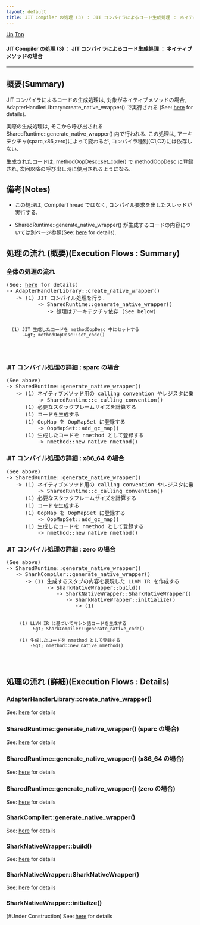 ```yaml
---
layout: default
title: JIT Compiler の処理 (3) ： JIT コンパイラによるコード生成処理 ： ネイティブメソッドの場合  
---
```

[Up](no-wa6OPxh.html) [Top](../index.html)

#### JIT Compiler の処理 (3) ： JIT コンパイラによるコード生成処理 ： ネイティブメソッドの場合  

--- 
## 概要(Summary)
JIT コンパイラによるコードの生成処理は, 対象がネイティブメソッドの場合, AdapterHandlerLibrary::create_native_wrapper() で実行される (See: [here](nobV3Ayv16.html) for details).

実際の生成処理は, そこから呼び出される SharedRuntime::generate_native_wrapper() 内で行われる.
この処理は, アーキテクチャ(sparc,x86,zero)によって変わるが, コンパイラ種別(C1,C2)には依存しない.

生成されたコードは, methodOopDesc::set_code() で methodOopDesc に登録され, 
次回以降の呼び出し時に使用されるようになる.

## 備考(Notes)
* この処理は, CompilerThread ではなく, コンパイル要求を出したスレッドが実行する.

* SharedRuntime::generate_native_wrapper() が生成するコードの内容については別ページ参照(See: [here](no1904s1R.html) for details).


## 処理の流れ (概要)(Execution Flows : Summary)
### 全体の処理の流れ
<div class="flow-abst"><pre>
(See: <a href="nobV3Ayv16.html">here</a> for details)
-&gt; AdapterHandlerLibrary::create_native_wrapper()
   -&gt; (1) JIT コンパイル処理を行う.
          -&gt; SharedRuntime::generate_native_wrapper()
             -&gt; 処理はアーキテクチャ依存 (See below)

      (1) JIT 生成したコードを methodOopDesc 中にセットする
          -&gt; methodOopDesc::set_code()
</pre></div>

### JIT コンパイル処理の詳細 : sparc の場合
<div class="flow-abst"><pre>
(See above)
-&gt; SharedRuntime::generate_native_wrapper()
   -&gt; (1) ネイティブメソッド用の calling convention やレジスタに乗らない引数の個数を計算する
          -&gt; SharedRuntime::c_calling_convention()
      (1) 必要なスタックフレームサイズを計算する
      (1) コードを生成する
      (1) OopMap を OopMapSet に登録する
          -&gt; OopMapSet::add_gc_map()
      (1) 生成したコードを nmethod として登録する
          -&gt; nmethod::new_native_nmethod()
</pre></div>

### JIT コンパイル処理の詳細 : x86_64 の場合
<div class="flow-abst"><pre>
(See above)
-&gt; SharedRuntime::generate_native_wrapper()
   -&gt; (1) ネイティブメソッド用の calling convention やレジスタに乗らない引数の個数を計算する
          -&gt; SharedRuntime::c_calling_convention()
      (1) 必要なスタックフレームサイズを計算する
      (1) コードを生成する
      (1) OopMap を OopMapSet に登録する
          -&gt; OopMapSet::add_gc_map()
      (1) 生成したコードを nmethod として登録する
          -&gt; nmethod::new_native_nmethod()
</pre></div>

### JIT コンパイル処理の詳細 : zero の場合
<div class="flow-abst"><pre>
(See above)
-&gt; SharedRuntime::generate_native_wrapper()
   -&gt; SharkCompiler::generate_native_wrapper()
      -&gt; (1) 生成するスタブの内容を表現した LLVM IR を作成する
             -&gt; SharkNativeWrapper::build()
                -&gt; SharkNativeWrapper::SharkNativeWrapper()
                   -&gt; SharkNativeWrapper::initialize()
                      -&gt; (1) 

         (1) LLVM IR に基づいてマシン語コードを生成する
             -&gt; SharkCompiler::generate_native_code()

         (1) 生成したコードを nmethod として登録する
             -&gt; nmethod::new_native_nmethod()
</pre></div>

## 処理の流れ (詳細)(Execution Flows : Details)
### AdapterHandlerLibrary::create_native_wrapper()
See: [here](no7995MqN.html) for details

### SharedRuntime::generate_native_wrapper() (sparc の場合)
See: [here](no7995P7K.html) for details

### SharedRuntime::generate_native_wrapper() (x86_64 の場合)
See: [here](no7995Qup.html) for details

### SharedRuntime::generate_native_wrapper() (zero の場合)
See: [here](no79952gR.html) for details
### SharkCompiler::generate_native_wrapper()
See: [here](no7995qQe.html) for details
### SharkNativeWrapper::build()
See: [here](no7995fKQ.html) for details
### SharkNativeWrapper::SharkNativeWrapper()
See: [here](no7995fRE.html) for details
### SharkNativeWrapper::initialize()
(#Under Construction)
See: [here](no7995g_Y.html) for details





